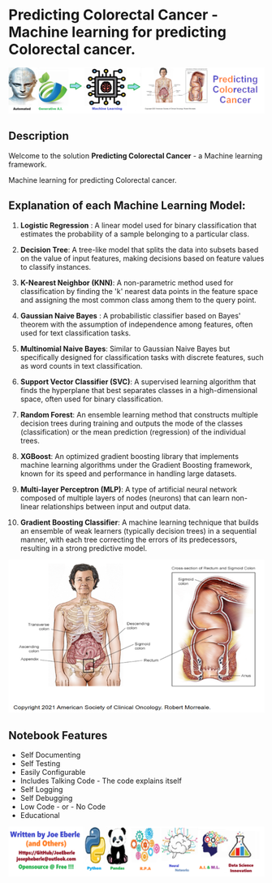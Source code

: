 
# Predicting Colorectal Cancer - Machine learning for predicting Colorectal cancer.

![Code Logo](code.png)
## Description

Welcome to the solution **Predicting Colorectal Cancer** - a Machine learning framework.

Machine learning for predicting Colorectal cancer.
    
## Explanation of each Machine Learning Model:

1. **Logistic Regression** : A linear model used for binary classification that estimates the probability of a sample belonging to a particular class.

2. **Decision Tree**: A tree-like model that splits the data into subsets based on the value of input features, making decisions based on feature values to classify instances.

3. **K-Nearest Neighbor (KNN)**: A non-parametric method used for classification by finding the 'k' nearest data points in the feature space and assigning the most common class among them to the query point.

4. **Gaussian Naive Bayes** : A probabilistic classifier based on Bayes' theorem with the assumption of independence among features, often used for text classification tasks.

5. **Multinomial Naive Bayes**: Similar to Gaussian Naive Bayes but specifically designed for classification tasks with discrete features, such as word counts in text classification.

6. **Support Vector Classifier (SVC)**: A supervised learning algorithm that finds the hyperplane that best separates classes in a high-dimensional space, often used for binary classification.

7. **Random Forest**: An ensemble learning method that constructs multiple decision trees during training and outputs the mode of the classes (classification) or the mean prediction (regression) of the individual trees.

8. **XGBoost**: An optimized gradient boosting library that implements machine learning algorithms under the Gradient Boosting framework, known for its speed and performance in handling large datasets.

9. **Multi-layer Perceptron (MLP)**: A type of artificial neural network composed of multiple layers of nodes (neurons) that can learn non-linear relationships between input and output data.

10. **Gradient Boosting Classifier**: A machine learning technique that builds an ensemble of weak learners (typically decision trees) in a sequential manner, with each tree correcting the errors of its predecessors, resulting in a strong predictive model.


![Code Logo](sample.png)




## Notebook Features
- Self Documenting 
- Self Testing 
- Easily Configurable
- Includes Talking Code - The code explains itself
- Self Logging 
- Self Debugging 
- Low Code - or - No Code
- Educational 
    
![Code Logo](developer.png)
    